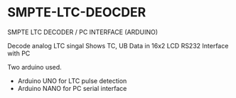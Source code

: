 # SMPTE-LTC-DEOCDER
SMPTE LTC DECODER / PC INTERFACE (ARDUINO)

Decode analog LTC singal
Shows TC, UB Data in 16x2 LCD
RS232 Interface with PC

Two arduino used.
  - Arduino UNO for LTC pulse detection
  - Arduino NANO for PC serial interface
